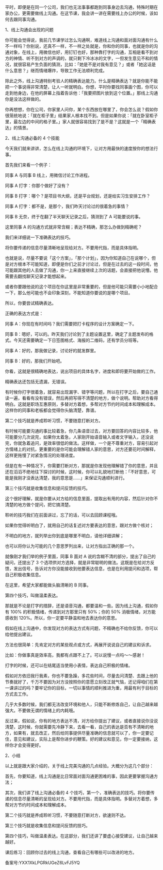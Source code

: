 平时，即便是在同一个公司，我们也无法事事都跑到同事身边去沟通，特殊时期在家办公，更需要做线上沟通。在这节课，我会讲一讲在需要线上办公的时候，该如何去跟同事沟通。

1、线上沟通会出现的问题

你可能会觉得说，我前几节课学过怎么沟通啊，难道线上沟通和面对面沟通有什么不一样吗？你别说，还真不一样，不一样之处就是，你和你的同事，也就是你的沟通对象，在线上，用微信也好，用钉钉也好，那种靠打字的沟通，互相是看不到对方的神情、听不到对方的声调的，就只剩下冷冰冰的文字，一但发生意见不和的情况，就很容易产生负面的猜测，比如：「她是不是对我有意见？」或者「她这话是什么意思？」继而情绪爆炸，导致工作无法顺利完成。

除此之外，线上沟通特别考验人的精确表达能力。什么是精确表达？就是你能不能把一个事说得非常清楚，让人一听就明白。你想，平时你要找同事画个图，你可以走到他身边，在他的屏幕上指着告诉他：「我要把图片放到这个位置。」那线上沟通你是没法这样做的。

你再想想，你在公司，你家里人问你，某个东西放在哪里了，你会怎么说？假如你很笼统地说：「就在柜子里」结果家人根本找不到。但是如果你说：「就在卧室柜子里，最左边的中间的格子里。」家人就很容易找到了是不是？这就是一个「精确表达」的情景。

2、线上沟通必备的 4 个技能

今天我们就来讲讲，怎么在线上沟通的环境下，让对方用最快的速度按你的想法行事。

首先我们来看一个例子：

同事 A 与同事 B 线上，用微信讨论工作进程。

同事 A 打字：你那个做好了没有？

同事 B 打字：哪个？是项目书大纲，还是平台规划，还是给实习生安排工作？

同事 A 打字：都不是，是那个，我们昨天讨论过的很着急的事情？

同事 B 无奈，终于在翻了半天聊天记录之后，猜测到了 A 可能要说的事。

这里同事 A 的沟通方式就非常含糊；表达不精确，那怎么办做到精确呢？

我们来详细说一下准确表达的技巧。

将你要传递的信息尽量清晰地呈现给对方。不要用代指，而是具体指明。

也就是说，尽量不要说「这个方案」，「那个计划」，因为你知道自己在说哪个，但是对方根本不可能知道，即便是你们之前才讨论过，但是在过去的这一段时间，他可能跟其他的人去做了沟通，你一上来直接继续上次的话题，会直接把他说懵。他需要去翻找聊天记录才能想起来。

或者你要跟他说的这个项目在你这里是非常重要的，但是他可能只需要小小地配合一下，那么他可能也不会印象深刻，不能知道你要说的是哪个项目。

所以，你要尝试精确表达。

正确的表达方式是：

同事 A：你现在有时间吗？我们需要把打卡程序的设计方案确定一下。

同事 B：嗯好，可以的。昨天我们讨论到了主题设置这里，确定了主题发布的格式。今天还需要确定一下日签图格式、海报的二维码，还有学员分班等。

同事 A：好的，那我做记录，讨论好的就发群里。

同事 B：好的，那我们开始吧。

你看，这就是很精确地表达，说出项目的具体名字，进度和即将要开始做的工作。

精确表达还包括无遗漏，无错误。

有时候你打字很着急，就容易出现漏字、错字等问题，所以在打字之后，要自己通读一遍，看看有没有错误，然后再把写得不清楚的地方，做个说明。帮助对方看得明白。这就是职场互惠原则，多替对方着想，多帮对方节约时间成本和理解成本。这样你的同事和老板都会觉得你头脑清楚，靠谱。

第二个技巧就是养成聆听习惯，不要随意打断对方。

有时候可能要沟通的事比较着急，你几条语音过去，对方要回答的内容比较多，他可能要分几次说完，如果你太着急，人家刚开始语音输入或者文字输入，还没说完，你就急着追问，是效率很低的做法。这样做，一个是不尊重对方，容易引起对方情绪上的对抗，更重要的是你可能会理解错人家的意思，对方还要花时间解释，这样更拖慢了对紧急情况的处理进度。

但是在有一种情况下，你需要打断对方，那就是你发现他理解错了你的意思，并且还在滔滔不绝地往下探讨的时候，这时候，你可以礼貌地打断他：「不好意思，可能是我刚才没表达清楚，我的意思是……」来保证沟通顺利进行。

第三个技巧就是收集信息和提问反馈的技巧。

这个很好理解，就是你要从对方给的信息里面，提取出有用的内容，然后针对你不清楚的地方做个提问，把它搞清楚。

聆听的技巧我们在前面讲过，忘了的话，可以去回顾课程哦。

如果你觉得听明白了，就用自己的话复述对方要表达的意思，跟对方做个核对；

不明白的地方，就列举出你到底是哪里不明白，请他详细讲解；

也可以将你认为可能的几个意思罗列出来，让对方指出正确的那一个。

就像刚才我们举的例子里面，同事 B 面对 A 说的含糊不清的部分，提出了自己的疑问，还提出了 3 个选项供对方选择，就是非常聪明的做法。这既是在给对方反馈，发出信号，告诉对方你没能接收到他要表达信息，也是在利用提问和选项，帮自己积极收集信息。

在这里，希望大家都能做头脑清晰的 B 同事。

第四个技巧，叫做温柔表达。

那就是不论是打字的措辞，还是语音沟通，都要温和一些。因为线上沟通，假如你有 100\% 的积极情绪，传递到对方那里只有 50\%；你的 50\% 消极情绪，对方能感收到 120\%。所以，你一定要平静温和地去表达你的意思。

假如在线上沟通中，你发现对方的表达方式有问题，不精确也不给你反馈，你可以给他提出建议。

方法也很简单：先肯定对方的某些观点或方式，再展开说说自己的建议和诉求。

比如：你做事真是效率高，我都有点跟不上了。可以说慢一点吗～～感谢！

打字的时候，还可以在结尾适当使用小表情，表达自己积极的情绪。

假如对方依旧我行我素，你也不要急躁，多花些时间，尽量去问清楚、去跟上他的节奏就好了，千万不要因为对方没按照你的意愿立刻改正就气恼，还记得咱们在第一课讲过的吗？要牢记你的目标，一切以事情的顺利推进为重，用最有利于目标的方式去工作。

几乎大多数时候，我们都无法改变环境和他人，只能不断修炼自己，让自己越来越强大。不要做无谓的情绪上的内耗哦。

反过来，假如说，你有的地方表达不清，对方给你提出了建议，或者直接说你没说清楚，这时候，你就需要先冷静下来，去看一看，自己的表达是否有不清晰的地方，如果有，就去改正，然后给同事提供尽量准确的信息就可以了，你一定要记住，意见和建议，实际上是帮你进步的鞭策。好的建议和意见，你一定要接纳，这样你才会变得更好。

2、小结

以上就是跟大家介绍的，关于线上完美沟通的几点经验。大概分为这几个部分：

首先，你要知道，线上沟通是比日常面对面沟通更困难的事，因此更要掌握沟通方法；

其次，我们讲了线上沟通必备的 4 个技巧，第一个，准确表达的技巧。将你要传递的信息尽量清晰的呈现给对方。不要用代指，而是具体指明。多替对方着想，多帮对方节约时间成本和理解成本。

第二个技巧就是养成聆听习惯，不要随意打断对方，欲速则不达。

第三个技巧就是收集信息和提问反馈的技巧。

第四个技巧，叫做温柔表达。在这部分，我们还讲了要虚心接受建议，让自己越来越好。

课后练习：回顾你过去的线上沟通，查看自己有哪些可以改进的地方。

备案号:YXX1XkLPGRkUGeZ6LvFJ5YQ